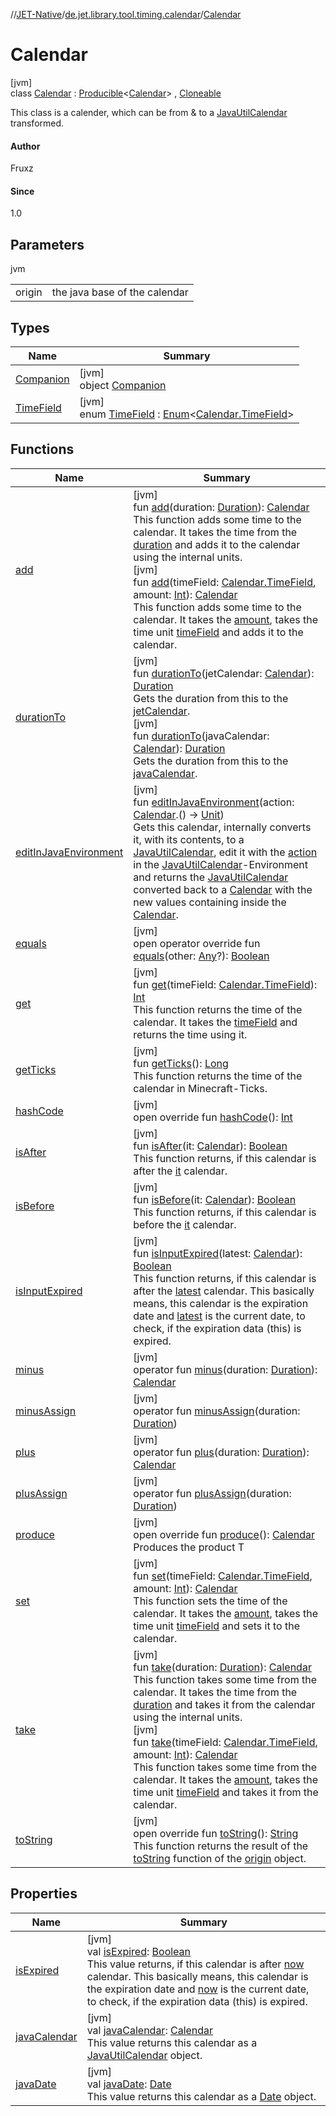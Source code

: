 //[JET-Native](../../../index.md)/[de.jet.library.tool.timing.calendar](../index.md)/[Calendar](index.md)

# Calendar

[jvm]\
class [Calendar](index.md) : [Producible](../../de.jet.library.tool.smart/-producible/index.md)&lt;[Calendar](https://docs.oracle.com/javase/8/docs/api/java/util/Calendar.html)&gt; , [Cloneable](https://kotlinlang.org/api/latest/jvm/stdlib/kotlin/-cloneable/index.html)

This class is a calender, which can be from & to a [JavaUtilCalendar](https://docs.oracle.com/javase/8/docs/api/java/util/Calendar.html) transformed.

#### Author

Fruxz

#### Since

1.0

## Parameters

jvm

| | |
|---|---|
| origin | the java base of the calendar |

## Types

| Name | Summary |
|---|---|
| [Companion](-companion/index.md) | [jvm]<br>object [Companion](-companion/index.md) |
| [TimeField](-time-field/index.md) | [jvm]<br>enum [TimeField](-time-field/index.md) : [Enum](https://kotlinlang.org/api/latest/jvm/stdlib/kotlin/-enum/index.html)&lt;[Calendar.TimeField](-time-field/index.md)&gt; |

## Functions

| Name | Summary |
|---|---|
| [add](add.md) | [jvm]<br>fun [add](add.md)(duration: [Duration](https://kotlinlang.org/api/latest/jvm/stdlib/kotlin.time/-duration/index.html)): [Calendar](index.md)<br>This function adds some time to the calendar. It takes the time from the [duration](add.md) and adds it to the calendar using the internal units.<br>[jvm]<br>fun [add](add.md)(timeField: [Calendar.TimeField](-time-field/index.md), amount: [Int](https://kotlinlang.org/api/latest/jvm/stdlib/kotlin/-int/index.html)): [Calendar](index.md)<br>This function adds some time to the calendar. It takes the [amount](add.md), takes the time unit [timeField](add.md) and adds it to the calendar. |
| [durationTo](duration-to.md) | [jvm]<br>fun [durationTo](duration-to.md)(jetCalendar: [Calendar](index.md)): [Duration](https://kotlinlang.org/api/latest/jvm/stdlib/kotlin.time/-duration/index.html)<br>Gets the duration from this to the [jetCalendar](duration-to.md).<br>[jvm]<br>fun [durationTo](duration-to.md)(javaCalendar: [Calendar](https://docs.oracle.com/javase/8/docs/api/java/util/Calendar.html)): [Duration](https://kotlinlang.org/api/latest/jvm/stdlib/kotlin.time/-duration/index.html)<br>Gets the duration from this to the [javaCalendar](duration-to.md). |
| [editInJavaEnvironment](edit-in-java-environment.md) | [jvm]<br>fun [editInJavaEnvironment](edit-in-java-environment.md)(action: [Calendar](https://docs.oracle.com/javase/8/docs/api/java/util/Calendar.html).() -&gt; [Unit](https://kotlinlang.org/api/latest/jvm/stdlib/kotlin/-unit/index.html))<br>Gets this calendar, internally converts it, with its contents, to a [JavaUtilCalendar](https://docs.oracle.com/javase/8/docs/api/java/util/Calendar.html), edit it with the [action](edit-in-java-environment.md) in the [JavaUtilCalendar](https://docs.oracle.com/javase/8/docs/api/java/util/Calendar.html)-Environment and returns the [JavaUtilCalendar](https://docs.oracle.com/javase/8/docs/api/java/util/Calendar.html) converted back to a [Calendar](index.md) with the new values containing inside the [Calendar](index.md). |
| [equals](equals.md) | [jvm]<br>open operator override fun [equals](equals.md)(other: [Any](https://kotlinlang.org/api/latest/jvm/stdlib/kotlin/-any/index.html)?): [Boolean](https://kotlinlang.org/api/latest/jvm/stdlib/kotlin/-boolean/index.html) |
| [get](get.md) | [jvm]<br>fun [get](get.md)(timeField: [Calendar.TimeField](-time-field/index.md)): [Int](https://kotlinlang.org/api/latest/jvm/stdlib/kotlin/-int/index.html)<br>This function returns the time of the calendar. It takes the [timeField](get.md) and returns the time using it. |
| [getTicks](get-ticks.md) | [jvm]<br>fun [getTicks](get-ticks.md)(): [Long](https://kotlinlang.org/api/latest/jvm/stdlib/kotlin/-long/index.html)<br>This function returns the time of the calendar in Minecraft-Ticks. |
| [hashCode](hash-code.md) | [jvm]<br>open override fun [hashCode](hash-code.md)(): [Int](https://kotlinlang.org/api/latest/jvm/stdlib/kotlin/-int/index.html) |
| [isAfter](is-after.md) | [jvm]<br>fun [isAfter](is-after.md)(it: [Calendar](index.md)): [Boolean](https://kotlinlang.org/api/latest/jvm/stdlib/kotlin/-boolean/index.html)<br>This function returns, if this calendar is after the [it](is-after.md) calendar. |
| [isBefore](is-before.md) | [jvm]<br>fun [isBefore](is-before.md)(it: [Calendar](index.md)): [Boolean](https://kotlinlang.org/api/latest/jvm/stdlib/kotlin/-boolean/index.html)<br>This function returns, if this calendar is before the [it](is-before.md) calendar. |
| [isInputExpired](is-input-expired.md) | [jvm]<br>fun [isInputExpired](is-input-expired.md)(latest: [Calendar](index.md)): [Boolean](https://kotlinlang.org/api/latest/jvm/stdlib/kotlin/-boolean/index.html)<br>This function returns, if this calendar is after the [latest](is-input-expired.md) calendar. This basically means, this calendar is the expiration date and [latest](is-input-expired.md) is the current date, to check, if the expiration data (this) is expired. |
| [minus](minus.md) | [jvm]<br>operator fun [minus](minus.md)(duration: [Duration](https://kotlinlang.org/api/latest/jvm/stdlib/kotlin.time/-duration/index.html)): [Calendar](index.md) |
| [minusAssign](minus-assign.md) | [jvm]<br>operator fun [minusAssign](minus-assign.md)(duration: [Duration](https://kotlinlang.org/api/latest/jvm/stdlib/kotlin.time/-duration/index.html)) |
| [plus](plus.md) | [jvm]<br>operator fun [plus](plus.md)(duration: [Duration](https://kotlinlang.org/api/latest/jvm/stdlib/kotlin.time/-duration/index.html)): [Calendar](index.md) |
| [plusAssign](plus-assign.md) | [jvm]<br>operator fun [plusAssign](plus-assign.md)(duration: [Duration](https://kotlinlang.org/api/latest/jvm/stdlib/kotlin.time/-duration/index.html)) |
| [produce](produce.md) | [jvm]<br>open override fun [produce](produce.md)(): [Calendar](https://docs.oracle.com/javase/8/docs/api/java/util/Calendar.html)<br>Produces the product T |
| [set](set.md) | [jvm]<br>fun [set](set.md)(timeField: [Calendar.TimeField](-time-field/index.md), amount: [Int](https://kotlinlang.org/api/latest/jvm/stdlib/kotlin/-int/index.html)): [Calendar](index.md)<br>This function sets the time of the calendar. It takes the [amount](set.md), takes the time unit [timeField](set.md) and sets it to the calendar. |
| [take](take.md) | [jvm]<br>fun [take](take.md)(duration: [Duration](https://kotlinlang.org/api/latest/jvm/stdlib/kotlin.time/-duration/index.html)): [Calendar](index.md)<br>This function takes some time from the calendar. It takes the time from the [duration](take.md) and takes it from the calendar using the internal units.<br>[jvm]<br>fun [take](take.md)(timeField: [Calendar.TimeField](-time-field/index.md), amount: [Int](https://kotlinlang.org/api/latest/jvm/stdlib/kotlin/-int/index.html)): [Calendar](index.md)<br>This function takes some time from the calendar. It takes the [amount](take.md), takes the time unit [timeField](take.md) and takes it from the calendar. |
| [toString](to-string.md) | [jvm]<br>open override fun [toString](to-string.md)(): [String](https://kotlinlang.org/api/latest/jvm/stdlib/kotlin/-string/index.html)<br>This function returns the result of the [toString](to-string.md) function of the [origin](../../../../JET-Native/de.jet.library.tool.timing.calendar/-calendar/origin.md) object. |

## Properties

| Name | Summary |
|---|---|
| [isExpired](is-expired.md) | [jvm]<br>val [isExpired](is-expired.md): [Boolean](https://kotlinlang.org/api/latest/jvm/stdlib/kotlin/-boolean/index.html)<br>This value returns, if this calendar is after [now](-companion/now.md) calendar. This basically means, this calendar is the expiration date and [now](-companion/now.md) is the current date, to check, if the expiration data (this) is expired. |
| [javaCalendar](java-calendar.md) | [jvm]<br>val [javaCalendar](java-calendar.md): [Calendar](https://docs.oracle.com/javase/8/docs/api/java/util/Calendar.html)<br>This value returns this calendar as a [JavaUtilCalendar](https://docs.oracle.com/javase/8/docs/api/java/util/Calendar.html) object. |
| [javaDate](java-date.md) | [jvm]<br>val [javaDate](java-date.md): [Date](https://docs.oracle.com/javase/8/docs/api/java/util/Date.html)<br>This value returns this calendar as a [Date](https://docs.oracle.com/javase/8/docs/api/java/util/Date.html) object. |
